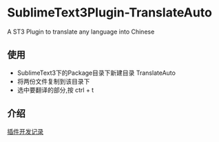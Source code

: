 # SublimeText3Plugin-TranslateAuto
A ST3 Plugin to translate any language into Chinese 


## 使用
  - SublimeText3下的Package目录下新建目录 TranslateAuto 
  - 将两份文件复制到该目录下
  - 选中要翻译的部分,按 ctrl + t 
  
  
## 介绍
[插件开发记录](http://blog.csdn.net/csdnYF/article/details/53982529)
